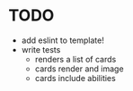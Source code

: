 # TODO

- add eslint to template!
- write tests
  - renders a list of cards
  - cards render and image
  - cards include abilities
